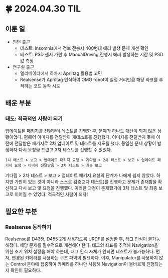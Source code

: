 # 🍀 2024.04.30 TIL
## 이룬 일
- 인턴 출근
	- 테스트: Insomnia에서 정보 전송시 400번대 에러 발생 문제 개선 확인
	- 테스트: PSD 센서 가린 후 ManualDriving 진행시 에러 발생하는 시간 및 PSD 값 측정
- 연구실 출근
	- 엘리베이터에서 하차시 Apriltag 활용법 고민
	- Realsense가 Apriltag 인식하여 OMO robot이 일정 거리만큼 해당 좌표를 추적하는 코드 동작 시도 

## 배운 부분
### 태도: 적극적인 사람이 되기
업데이트된 패키지를 전달받아 테스트를 진행한 후, 문제가 하나도 개선이 되지 않은 상황이었다. 펌웨어 이미지를 전달받아 재테스트를 진행했다. 이미지를 전달받지 못해 이전에 전달받은 패키지로 2차 업데이트 및 테스트를 시도를 했다. 동일한 문제 상황이 발생하자 다시 요청을 드렸고 3차 테스트를 진행할 수 있었다.
```
1차 테스트 > 보고 > 업데이트 패키지 요청 > 기다림 > 2차 테스트 > 보고 > 업데이트 패키지 요청 > 이미지 전달받음 > 3차 테스트 > 최종 보고
```
기다림 > 2차 테스트 > 보고 > 업데이트 패키지 요청의 단계가 나에게 쉽지 않았다. 하지만 가만히 있는 것이 아니라 스스로 검증(2차 테스트)를 진행하고 문제가 존재함을 확신하고 다시 보고 및 요청을 진행했다. 이러한 과정이 존재했기에 3차 테스트 및 최종 보고로 이어질 수 있었다.
적극적인 사람이 되자!

## 필요한 부분
### Realsense 동작하기
Realsense를 D435i, D455 2개 사용하도록 URDF를 설정한 후, 태그 인식이 불가능해졌다. 해당 문제를 필수적으로 개선해야 한다. 태그의 좌표를 추적해 Navigation을 위한 초기 위치 설정을 해야 하는데, 태그 인식 자체가 안되면 테스트가 불가능하다.
먼저, 변경된 카메라를 사용하는 구조 파악이 필요하다. 이후, Manipulator를 사용하지 않는 Control 분야에 집중하여 카메라를 하나만 사용해 Navigation이 올바르게 진행되는지 확인이 필요하다.
